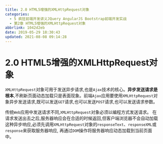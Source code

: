 ```yaml
---
title: 2.0 HTML5增强的XMLHttpRequest对象
categories: 
  - 5 疯狂前端开发讲义JQuery AngularJS Bootstrap前端开发实战
  - 第2章 HTML5增强的XMLHttpRequest对象
abbrlink: 1042d2eb
date: 2019-05-29 18:30:43
updated: 2021-08-08 09:14:28
---
```

# 2.0 HTML5增强的XMLHttpRequest对象 #
`XMLHttpRequest`对象可用于发送异步请求,也是`Ajax`技术的核心。**异步发送请求是根本**,不刷新页面动态加载只是表面现象。前端`Ajax`应用要使用`XMLHttpRequest`对象异步发送请求,既可以发送`GET`请求,也可以发送`POST`请求,也可以发送请求参数。

传统`Web`应用中发送请求不同,`XMLHttpRequest`对象必须以编程方式发送请求。
在请求发送出去之后,服务器响应会在合适的时候返回,但客户端浏览器不会自动加载这种异步响应,必须先调用`XMLHttpRequest`对象的`responseText`、`responseXML`或`response`来获取服务器响应,
再通过`DOM`操作将服务器响应动态加载到当前页面中。

